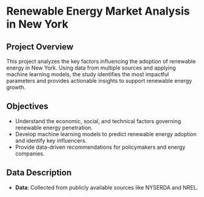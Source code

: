 # Renewable Energy Market Analysis in New York

## Project Overview
This project analyzes the key factors influencing the adoption of renewable energy in New York. Using data from multiple sources and applying machine learning models, the study identifies the most impactful parameters and provides actionable insights to support renewable energy growth.

## Objectives
- Understand the economic, social, and technical factors governing renewable energy penetration.
- Develop machine learning models to predict renewable energy adoption and identify key influencers.
- Provide data-driven recommendations for policymakers and energy companies.

## Data Description
- **Data**: Collected from publicly available sources like NYSERDA and NREL.

